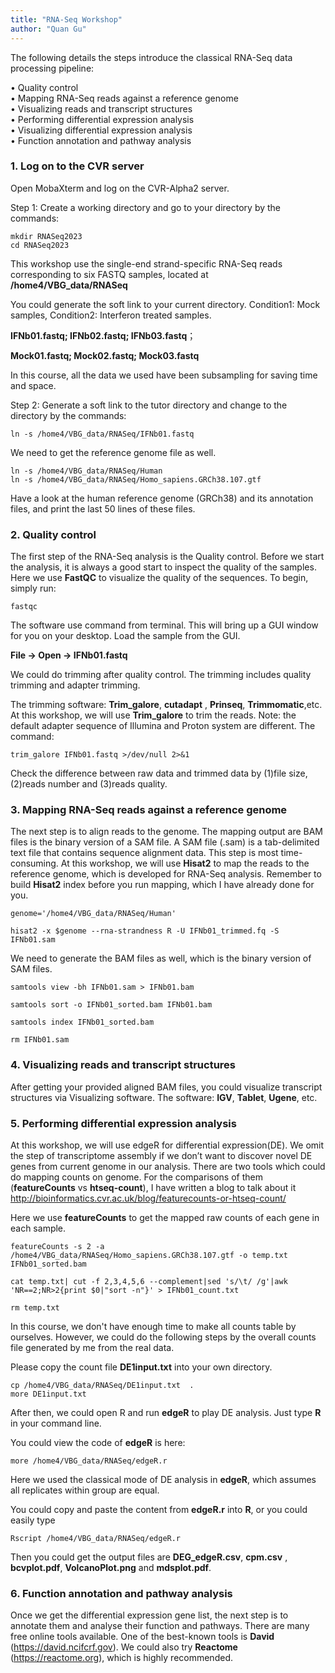 ```yaml
---
title: "RNA-Seq Workshop"
author: "Quan Gu"
---
```


The following details the steps introduce the classical RNA-Seq data processing pipeline:

• Quality control \
• Mapping RNA-Seq reads against a reference genome \
• Visualizing reads and transcript structures \
• Performing differential expression analysis \
• Visualizing differential expression analysis \
• Function annotation and pathway analysis  


###  1.	Log on to the CVR server ### 

Open MobaXterm and log on the CVR-Alpha2 server.

Step 1: Create a working directory and go to your directory by the commands:

```
mkdir RNASeq2023
cd RNASeq2023
```
  
This workshop use the single-end strand-specific RNA-Seq reads corresponding to six FASTQ samples, located at **/home4/VBG_data/RNASeq**

You could generate the soft link to your current directory. 
Condition1: Mock samples, 
Condition2: Interferon treated samples.
 
**IFNb01.fastq; IFNb02.fastq; IFNb03.fastq**；

**Mock01.fastq; Mock02.fastq; Mock03.fastq**

In this course, all the data we used have been subsampling for saving time and space.

Step 2: Generate a soft link to the tutor directory and change to the directory by the commands:

```
ln -s /home4/VBG_data/RNASeq/IFNb01.fastq
```

We need to get the reference genome file as well.

```
ln -s /home4/VBG_data/RNASeq/Human
ln -s /home4/VBG_data/RNASeq/Homo_sapiens.GRCh38.107.gtf
```

Have a look at the human reference genome (GRCh38) and its annotation files, and print the last 50 lines of these files. 

###  2. Quality control ### 

The first step of the RNA-Seq analysis is the Quality control. 
Before we start the analysis, it is always a good start to inspect the quality of the samples. Here we use **FastQC** to visualize the quality of the sequences. To begin, simply run:
```
fastqc 
```
The software use command from terminal. This will bring up a GUI window for you on your desktop.  Load the sample from the GUI.

**File -> Open -> IFNb01.fastq**

We could do trimming after quality control. The trimming includes quality trimming and adapter trimming.

The trimming software: **Trim_galore**, **cutadapt** , **Prinseq**, **Trimmomatic**,etc.  
At this workshop, we will use **Trim_galore** to trim the reads. 
Note: the default adapter sequence of Illumina and Proton system are different.
The command:

```
trim_galore IFNb01.fastq >/dev/null 2>&1
```

Check the difference between raw data and trimmed data by (1)file size, (2)reads number and (3)reads quality.


###  3.	Mapping RNA-Seq reads against a reference genome ###  

The next step is to align reads to the genome. The mapping output are BAM files is the binary version of a SAM file. A SAM file (.sam) is a tab-delimited text file that contains sequence alignment data. This step is most time-consuming.
At this workshop, we will use **Hisat2** to map the reads to the reference genome, which is developed for RNA-Seq analysis.  Remember to build **Hisat2** index before you run mapping, which I have already done for you.

```
genome='/home4/VBG_data/RNASeq/Human'

hisat2 -x $genome --rna-strandness R -U IFNb01_trimmed.fq -S IFNb01.sam
```

We need to generate the BAM files as well, which is the binary version of SAM files. 

 ```
samtools view -bh IFNb01.sam > IFNb01.bam

samtools sort -o IFNb01_sorted.bam IFNb01.bam

samtools index IFNb01_sorted.bam

rm IFNb01.sam
```

### 4.	Visualizing reads and transcript structures ### 
After getting your provided aligned BAM files, you could visualize transcript structures via Visualizing software. 
The software: **IGV**, **Tablet**, **Ugene**, etc.

### 5.	Performing differential expression analysis ###
At this workshop, we will use edgeR for differential expression(DE). We omit the step of
transcriptome assembly if we don’t want to discover novel DE genes from current genome in
our analysis.
There are two tools which could do mapping counts on genome. For the comparisons of them (**featureCounts** vs **htseq-count**), I have written a blog to talk about
it 
http://bioinformatics.cvr.ac.uk/blog/featurecounts-or-htseq-count/

Here we use **featureCounts** to get the mapped raw counts of each gene in each sample.

```
featureCounts -s 2 -a /home4/VBG_data/RNASeq/Homo_sapiens.GRCh38.107.gtf -o temp.txt IFNb01_sorted.bam

cat temp.txt| cut -f 2,3,4,5,6 --complement|sed 's/\t/ /g'|awk 'NR==2;NR>2{print $0|"sort -n"}' > IFNb01_count.txt

rm temp.txt

```

In this course, we don't have enough time to make all counts table by ourselves. However, we could do the following steps by the overall counts file generated by me from the real data.

Please copy the count file **DE1input.txt** into your own directory. 

```
cp /home4/VBG_data/RNASeq/DE1input.txt  . 
more DE1input.txt
```

After then, we could open R and run **edgeR** to play DE analysis.
Just type **R** in your command line.

You could view the code of **edgeR** is here:

```
more /home4/VBG_data/RNASeq/edgeR.r
```

Here we used the classical mode of DE analysis in **edgeR**, which assumes all replicates within group are equal.

You could copy and paste the content from **edgeR.r** into **R**, or you could easily type 

```
Rscript /home4/VBG_data/RNASeq/edgeR.r
```

Then you could get the output files are **DEG_edgeR.csv**, **cpm.csv** , **bcvplot.pdf**, **VolcanoPlot.png** and **mdsplot.pdf**.


### 6. Function annotation and pathway analysis ### 
Once we get the differential expression gene list, the next step is to annotate them and
analyse their function and pathways. There are many free online tools available. 
One of the
best-known tools is **David** (https://david.ncifcrf.gov). 
We could also try **Reactome**
(https://reactome.org), which is highly recommended.
